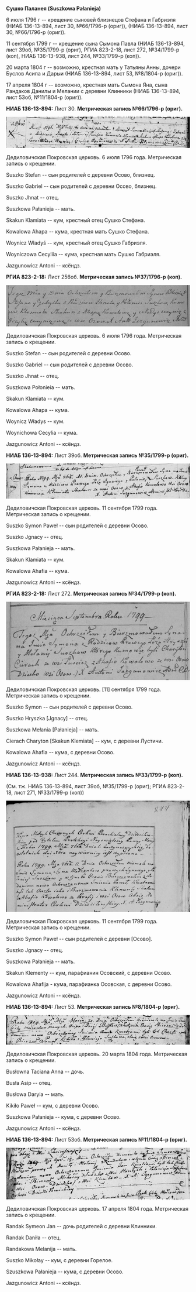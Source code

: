 **Сушко Паланея (Suszkowa Pałanieja)**

6 июля 1796 г -- крещение сыновей близнецов Стефана и Габриэля (НИАБ
136-13-894, лист 30, №66/1796-р (ориг)), (НИАБ 136-13-894, лист 30,
№66/1796-р (ориг)).

11 сентября 1799 г -- крещение сына Сымона Павла (НИАБ 136-13-894, лист
39об, №35/1799-р (ориг), РГИА 823-2-18, лист 272, №34/1799-р (коп), НИАБ
136-13-938, лист 244, №33/1799-р (коп)).

20 марта 1804 г -- возможно, крестная мать у Татьяны Анны, дочери Буслов
Асипа и Дарыи (НИАБ 136-13-894, лист 53, №8/1804-р (ориг)).

17 апреля 1804 г -- возможно, крестная мать Сымона Яна, сына Рандаков
Данилы и Мелании с деревни Клинники (НИАБ 136-13-894, лист 53об,
№11/1804-р (ориг)).

**НИАБ 136-13-894:** Лист 30. **Метрическая запись №66/1796-р (ориг).**

![](./media/bd7eca96c2f42daaccf14a4c5787ca889063b889.png)

Дедиловичская Покровская церковь. 6 июля 1796 года. Метрическая запись о
крещении.

Suszko Stefan -- сын родителей с деревни Осовo, близнец.

Suszko Gabriel -- сын родителей с деревни Осовo, близнец.

Suszko Jhnat -- отец.

Suszkowa Pałanieja -- мать.

Skakun Klamiata -- кум, крестный отец Сушко Стефана.

Kowalowa Ahapa -- кума, крестная мать Сушко Стефана.

Woynicz Wladyś -- кум, крестный отец Сушко Габриэля.

Woyniczowa Cecyliia -- кума, крестная мать Сушко Габриэля.

Jazgunowicz Antoni -- ксёндз.

**РГИА 823-2-18:** Лист 256об. **Метрическая запись №37/1796-р (коп).**

![](./media/8e95a4354be5a452a52525228e3a781ac6082f2b.png)

Дедиловичская Покровская церковь. 6 июля 1796 года. Метрическая запись о
крещении.

Suszko Stefan -- сын родителей с деревни Осово.

Suszko Gabriel -- сын родителей с деревни Осово.

Suszko Jhnat -- отец.

Suszkowa Połonieia -- мать.

Skakun Klamiata -- кум.

Kowalowa Ahapa -- кума.

Woynicz Władys -- кум.

Woynichowa Cecylia -- кума.

Jazgunowicz Antoni -- ксёндз.

**НИАБ 136-13-894:** Лист 39об. **Метрическая запись №35/1799-р
(ориг).**

![](./media/77dd1baa96ea24ad0032e86437a7df233a91c6e3.png)

Дедиловичская Покровская церковь. 11 сентября 1799 года. Метрическая
запись о крещении.

Suszko Symon Paweł -- сын родителей с деревни Осовo.

Suszko Jgnacy -- отец.

Suszkowa Pałanieja -- мать.

Skakun Klamiata -- кум.

Kowalowa Ahafia -- кума.

Jazgunowicz Antoni -- ксёндз.

**РГИА 823-2-18:** Лист 272. **Метрическая запись №34/1799-р (коп).**

![](./media/1772153734c75c22b0ad9b1bbec228b031e49233.png)

Дедиловичская Покровская церковь. \[11\] cентября 1799 года. Метрическая
запись о крещении.

Suszko Symon -- сын родителей с деревни Осово.

Suszko Hryszka \[Jgnacy\] -- отец.

Suszkowa Mełania \[Pałanieja\] -- мать.

Cierach Charyton \[Skakun Klemiata\] -- кум, с деревни Лустичи.

Kowalowa Ahafia -- кума, с деревни Осово.

Jazgunowicz Antoni -- ксёндз.

**НИАБ 136-13-938:** Лист 244. **Метрическая запись №33/1799-р (коп).**

(См. тж. НИАБ 136-13-894, лист 39об, №35/1799-р (ориг); РГИА 823-2-18,
лист 271, №33/1799-р (коп))

![](./media/8100f1a3c09fb9af6ec2cd4385e347c085a6c4c8.png)

Дедиловичская Покровская церковь. 11 сентября 1799 года. Метрическая
запись о крещении.

Suszko Symon Paweł -- сын родителей с деревни \[Осовo\].

Suszko Jgnacy -- отец.

Suszkowa Pałanieja -- мать.

Skakun Klementy -- кум, парафианин Осовский, с деревни Осово.

Kowalowa Ahafija - кума, парафианка Осовская, с деревни Осово.

Jazgunowicz Antoni -- ксёндз.

**НИАБ 136-13-894:** Лист 53. **Метрическая запись №8/1804-р (ориг).**

![](./media/d9d871a8f535bd45924d7a9efdc623c59b885074.png)

Дедиловичская Покровская церковь. 20 марта 1804 года. Метрическая запись
о крещении.

Busłowna Taciana Anna -- дочь.

Busła Asip -- отец.

Busłowa Daryia -- мать.

Kikiło Paweł -- кум, с деревни Осовo.

Suszkowa Pałanieja -- кума, с деревни Осовo.

Jazgunowicz Antoni -- ксёндз.

**НИАБ 136-13-894:** Лист 53об. **Метрическая запись №11/1804-р
(ориг).**

![](./media/47d6cc2df501f42f962df508cf376c47eb8a0018.png)

Дедиловичская Покровская церковь. 17 апреля 1804 года. Метрическая
запись о крещении.

Randak Symeon Jan -- дочь родителей с деревни Клинники.

Randak Daniła -- отец.

Randakowa Melanija -- мать.

Suszko Mikołay -- кум, с деревни Горелое.

Szuszkowa Pałanieja -- кума, с деревни Осовo.

Jazgunowicz Antoni -- ксёндз.
